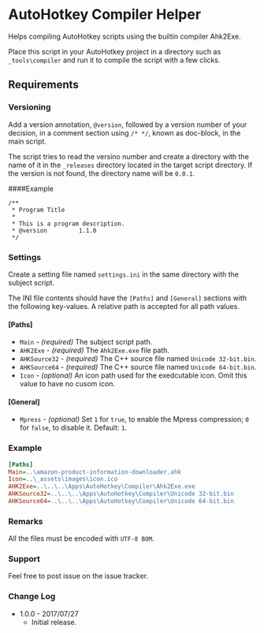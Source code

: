 ﻿# AutoHotkey Compiler Helper

Helps compiling AutoHotkey scripts using the builtin compiler Ahk2Exe.

Place this script in your AutoHotkey project in a directory such as `_tools\compiler` and run it to compile the script with a few clicks.

## Requirements

### Versioning
Add a version annotation, `@version`, followed by a version number of your decision, in a comment section using `/* */`, known as doc-block, in the main script.

The script tries to read the versino number and create a directory with the name of it in the `_releases` directory located in the target script directory. If the version is not found, the directory name will be `0.0.1`.

####Example
```
/**
 * Program Title
 *
 * This is a program description.
 * @version         1.1.0
 */
```


### Settings
Create a setting file named `settings.ini` in the same directory with the subject script. 

The INI file contents should have the `[Paths]` and `[General]` sections with the following key-values. A relative path is accepted for all path values.

#### [Paths]
- `Main` - _(required)_ The subject script path.
- `AHK2Exe` - _(required)_ The `Ahk2Exe.exe` file path.
- `AHKSource32` - _(required)_ The C++ source file named `Unicode 32-bit.bin`.
- `AHKSource64` - _(required)_ The C++ source file named `Unicode 64-bit.bin`.
- `Icon` - _(optional)_ An icon path used for the exedcutable icon. Omit this value to have no cusom icon.

#### [General]
- `Mpress` - _(optional)_ Set `1` for `true`, to enable the Mpress compression; `0` for `false`, to disable it. Default: `1`.

### Example
```ini
[Paths]
Main=..\amazon-product-information-downloader.ahk
Icon=..\_assets\images\icon.ico
AHK2Exe=..\..\..\Apps\AutoHotkey\Compiler\Ahk2Exe.exe
AHKSource32=..\..\..\Apps\AutoHotkey\Compiler\Unicode 32-bit.bin
AHKSource64=..\..\..\Apps\AutoHotkey\Compiler\Unicode 64-bit.bin
```

### Remarks
All the files must be encoded with `UTF-8 BOM`.

### Support
Feel free to post issue on the issue tracker.

### Change Log
- 1.0.0 - 2017/07/27
    - Initial release.